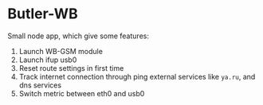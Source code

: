 # Butler-WB

Small node app, which give some features:

1. Launch WB-GSM module
2. Launch ifup usb0
3. Reset route settings in first time
4. Track internet connection through ping external services like `ya.ru`, and dns services
5. Switch metric between eth0 and usb0
